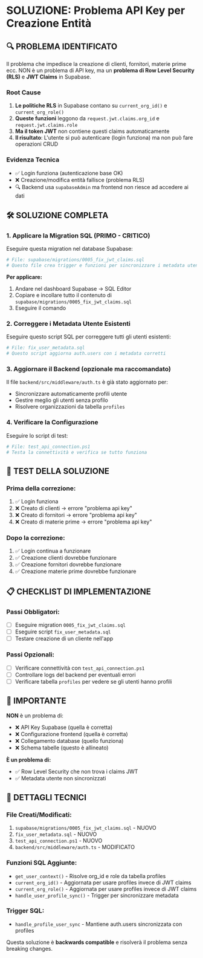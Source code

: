 # SOLUZIONE: Problema API Key per Creazione Entità

## 🔍 PROBLEMA IDENTIFICATO

Il problema che impedisce la creazione di clienti, fornitori, materie prime ecc. NON è un problema di API key, ma un **problema di Row Level Security (RLS)** e **JWT Claims** in Supabase.

### Root Cause
1. **Le politiche RLS** in Supabase contano su `current_org_id()` e `current_org_role()`
2. **Queste funzioni** leggono da `request.jwt.claims.org_id` e `request.jwt.claims.role`
3. **Ma il token JWT** non contiene questi claims automaticamente
4. **Il risultato**: L'utente si può autenticare (login funziona) ma non può fare operazioni CRUD

### Evidenza Tecnica
- ✅ Login funziona (autenticazione base OK)
- ❌ Creazione/modifica entità fallisce (problema RLS)
- 🔍 Backend usa `supabaseAdmin` ma frontend non riesce ad accedere ai dati

## 🛠️ SOLUZIONE COMPLETA

### 1. Applicare la Migration SQL (PRIMO - CRITICO)

Eseguire questa migration nel database Supabase:

```bash
# File: supabase/migrations/0005_fix_jwt_claims.sql
# Questo file crea trigger e funzioni per sincronizzare i metadata utente
```

**Per applicare:**
1. Andare nel dashboard Supabase → SQL Editor
2. Copiare e incollare tutto il contenuto di `supabase/migrations/0005_fix_jwt_claims.sql`
3. Eseguire il comando

### 2. Correggere i Metadata Utente Esistenti

Eseguire questo script SQL per correggere tutti gli utenti esistenti:

```bash
# File: fix_user_metadata.sql
# Questo script aggiorna auth.users con i metadata corretti
```

### 3. Aggiornare il Backend (opzionale ma raccomandato)

Il file `backend/src/middleware/auth.ts` è già stato aggiornato per:
- Sincronizzare automaticamente profili utente
- Gestire meglio gli utenti senza profilo
- Risolvere organizzazioni da tabella `profiles`

### 4. Verificare la Configurazione

Eseguire lo script di test:

```powershell
# File: test_api_connection.ps1
# Testa la connettività e verifica se tutto funziona
```

## 🧪 TEST DELLA SOLUZIONE

### Prima della correzione:
1. ✅ Login funziona
2. ❌ Creato di clienti → errore "problema api key" 
3. ❌ Creato di fornitori → errore "problema api key"
4. ❌ Creato di materie prime → errore "problema api key"

### Dopo la correzione:
1. ✅ Login continua a funzionare
2. ✅ Creazione clienti dovrebbe funzionare
3. ✅ Creazione fornitori dovrebbe funzionare  
4. ✅ Creazione materie prime dovrebbe funzionare

## 📋 CHECKLIST DI IMPLEMENTAZIONE

### Passi Obbligatori:
- [ ] Eseguire migration `0005_fix_jwt_claims.sql`
- [ ] Eseguire script `fix_user_metadata.sql`
- [ ] Testare creazione di un cliente nell'app

### Passi Opzionali:
- [ ] Verificare connettività con `test_api_connection.ps1`
- [ ] Controllare logs del backend per eventuali errori
- [ ] Verificare tabella `profiles` per vedere se gli utenti hanno profili

## 🚨 IMPORTANTE

**NON** è un problema di:
- ❌ API Key Supabase (quella è corretta)
- ❌ Configurazione frontend (quella è corretta)
- ❌ Collegamento database (quello funziona)
- ❌ Schema tabelle (questo è allineato)

**È un problema di:**
- ✅ Row Level Security che non trova i claims JWT
- ✅ Metadata utente non sincronizzati

## 🔧 DETTAGLI TECNICI

### File Creati/Modificati:
1. `supabase/migrations/0005_fix_jwt_claims.sql` - NUOVO
2. `fix_user_metadata.sql` - NUOVO  
3. `test_api_connection.ps1` - NUOVO
4. `backend/src/middleware/auth.ts` - MODIFICATO

### Funzioni SQL Aggiunte:
- `get_user_context()` - Risolve org_id e role da tabella profiles
- `current_org_id()` - Aggiornata per usare profiles invece di JWT claims
- `current_org_role()` - Aggiornata per usare profiles invece di JWT claims
- `handle_user_profile_sync()` - Trigger per sincronizzare metadata

### Trigger SQL:
- `handle_profile_user_sync` - Mantiene auth.users sincronizzata con profiles

Questa soluzione è **backwards compatible** e risolverà il problema senza breaking changes.
